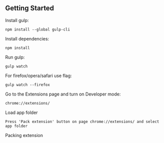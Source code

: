 Getting Started
---------------

Install gulp:

    npm install --global gulp-cli

Install dependencies:

    npm install
    
Run gulp:

    gulp watch
    
For firefox/opera/safari use flag:

    gulp watch --firefox
    
Go to the Extensions page and turn on Developer mode:

    chrome://extensions/
    
Load app folder

    Press 'Pack extension' button on page chrome://extensions/ and select app folder
    
Packing extension